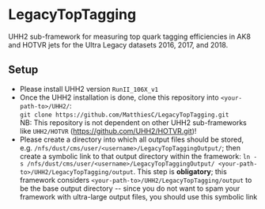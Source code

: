 # LegacyTopTagging

UHH2 sub-framework for measuring top quark tagging efficiencies in AK8 and HOTVR jets for the Ultra Legacy datasets 2016, 2017, and 2018.

## Setup

- Please install UHH2 version `RunII_106X_v1`
- Once the UHH2 installation is done, clone this repository into `<your-path-to>/UHH2/`: <br />
`git clone https://github.com/MatthiesC/LegacyTopTagging.git` <br />
NB: This repository is not dependent on other UHH2 sub-frameworks like `UHH2/HOTVR` (https://github.com/UHH2/HOTVR.git)!
- Please create a directory into which all output files should be stored, e.g. `/nfs/dust/cms/user/<username>/LegacyTopTaggingOutput/`; then create a symbolic link to that output directory within the framework: `ln -s /nfs/dust/cms/user/<username>/LegacyTopTaggingOutput/ <your-path-to>/UHH2/LegacyTopTagging/output`. This step is **obligatory**; this framework considers `<your-path-to>/UHH2/LegacyTopTagging/output` to be the base output directory -- since you do not want to spam your framework with ultra-large output files, you should use this symbolic link
